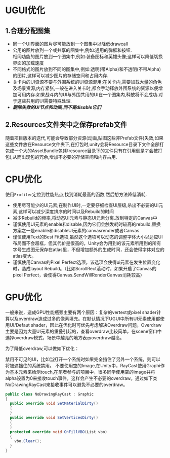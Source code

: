 # UGUI优化
## 1.合理分配图集
+ 同一个UI界面的图片尽可能放到一个图集中以降低drawcall
+ 公用的图片放到一个或共享的图集中,例如:通用的弹框和按钮.<br>
相同功能的图片放到一个图集中,例如:装备图标和英雄头像;这样可以降低切换界面的加载速度
+ 不同格式的图片放到不同的图集中,例如:透明(带Alpha)和不透明(不带Alpha)的图片,这样可以减少图片的存储空间和占用内存.
+ 关卡内的UI资源不要与外围系统的UI资源混用;在关卡内,需要加载大量的角色及场景资源,内存紧张,一般在进入关卡时,都会手动释放外围系统的资源以便增加可用内存.如果战斗内的UI与外围共用的UI在一个图集内,释放将不会成功.对于这些共用的UI需要特殊处理.
+ ***删除失效的UI节点和动画,而不是disable它们***

## 2.Resources文件夹中之保存prefab文件
随着项目版本的迭代,可能会导致部分资源(动画,贴图这些非Prefab文件)失效,如果这些文件放在Resource文件夹下,在打包时,unity会将Resource目录下文件全部打包成一个大的AssetBundle包(非resource目录下的文件只有在引用倒是才会被打包),从而出现包的冗余,增加不必要的存储空间和内存占用.

# CPU优化
使用`Profiler`定位到性能热点,找到消耗最高的函数,然后想方法降低消耗.
+ 使用尽可能少的UI元素;在制作UI时,一定要仔细检查UI层级,杀出不必要的UI元素,这样可以减少深度排序的时间以及Rebuild的时间
+ 减少Rebuild的频率,将动态UI元素与静态UI元素分离.放到特定的Canvas中
+ 谨慎使用UI元素的enable和disable,因为它们会触发耗时较高的rebuild,替换方案之一是enable和disableUI元素的canvasrender或者Canvas.
+ 谨慎使用Text的Best Fit选项,虽然这个选项可以动态的调整字体大小以适应UI布局而不会超框，但其代价是很高的，Unity会为用到的该元素所用到的所有字号生成图元保存在atlas里，不但增加额外的生成时间，还会使得字体对应的atlas变大。
+ 谨慎使用Canvas的Pixel Perfect选项，该选项会使得ui元素在发生位置变化时，造成layout Rebuild。（比如ScrollRect滚动时，如果开启了Canvas的pixel Perfect，会使得Canvas.SendWillRenderCanvas消耗较高）

# GPU优化
一般来说，造成GPU性能瓶颈主要有两个原因：复杂的vertext或pixel shader计算以及overdraw造成过多的像素填充。在默认情况下UGUI中所有UI元素使用都使用UI/Defaut shader，因此在优化时可优先考虑解决Overdraw问题。Overdraw主要是因为大量UI元素的重叠引起的，查看overdraw比较简单，在scene窗口中选择overdraw模式，场景中越亮的地方表示overdraw越高。


为了降低overdraw,可以做如下优化：

禁用不可见的UI，比如当打开一个系统时如果完全挡住了另外一个系统，则可以将被遮挡住的系统禁用。
不要使用空的Image,在Unity中，RayCast使用Graphi作为基本元素来检测touch,在笔者参与的项目中，很多同学使用空的image并将alpha设置为0来接收touch事件，这样会产生不必要的overdraw。通过如下类NoDrawingRayCast来接收事件可以避免不必要的overdraw。
```cs
public class NoDrawingRayCast : Graphic
{
  public override void SetMaterialDirty()
  {
  }
  public override void SetVerticesDirty()
  {
  }
  protected override void OnFillVBO(List vbo)
  {
    vbo.Clear();
  }
}
```
